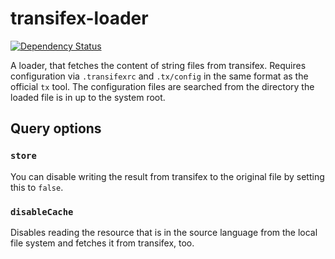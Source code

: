 # transifex-loader
[![Dependency Status](https://dependencyci.com/github/freaktechnik/transifex-loader/badge)](https://dependencyci.com/github/freaktechnik/transifex-loader)

A loader, that fetches the content of string files from transifex. Requires
configuration via `.transifexrc` and `.tx/config` in the same format as the
official `tx` tool. The configuration files are searched from the directory
the loaded file is in up to the system root.

## Query options

### `store`
You can disable writing the result from transifex to the original file by setting
this to `false`.

### `disableCache`
Disables reading the resource that is in the source language from the local file
system and fetches it from transifex, too.
